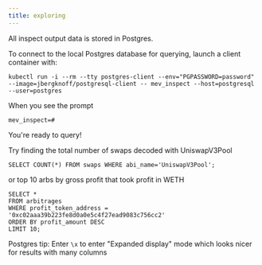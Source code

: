 ```yaml
---
title: exploring
---
```


All inspect output data is stored in Postgres.

To connect to the local Postgres database for querying, launch a client container with:
```
kubectl run -i --rm --tty postgres-client --env="PGPASSWORD=password" --image=jbergknoff/postgresql-client -- mev_inspect --host=postgresql --user=postgres
```

When you see the prompt
```
mev_inspect=#
```

You're ready to query!

Try finding the total number of swaps decoded with UniswapV3Pool
```
SELECT COUNT(*) FROM swaps WHERE abi_name='UniswapV3Pool';
```

or top 10 arbs by gross profit that took profit in WETH
```
SELECT *
FROM arbitrages
WHERE profit_token_address = '0xc02aaa39b223fe8d0a0e5c4f27ead9083c756cc2'
ORDER BY profit_amount DESC
LIMIT 10;
```

Postgres tip: Enter `\x` to enter "Expanded display" mode which looks nicer for results with many columns

